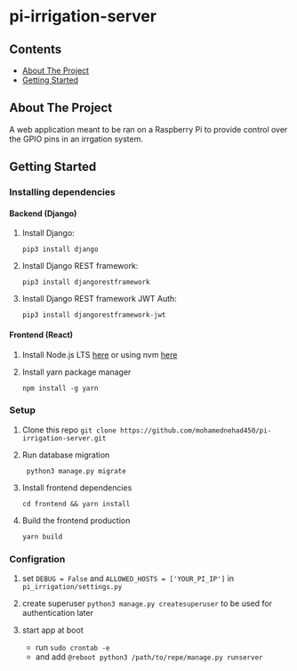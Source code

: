 # pi-irrigation-server

## Contents

- [About The Project ](#about-the-project)
- [Getting Started](#getting-started)

## About The Project
A web application meant to be ran on a Raspberry Pi to provide control over the GPIO pins in an irrgation system.


## Getting Started
### Installing dependencies
#### Backend (Django)

1. Install Django:

    ```pip3 install django```

2. Install Django REST framework:

    ``` pip3 install djangorestframework ```

3. Install Django REST framework JWT Auth:

    ```pip3 install djangorestframework-jwt```

#### Frontend (React)

1. Install Node.js LTS [here](https://nodejs.org/) or using nvm [here](https://github.com/nvm-sh/nvm)

2. Install yarn package manager

    ```npm install -g yarn```


### Setup
1. Clone this repo
	```git clone https://github.com/mohamednehad450/pi-irrigation-server.git```

2. Run database migration

   ``` python3 manage.py migrate```

3. Install frontend dependencies

	```cd frontend && yarn install```

4. Build the frontend production

	```yarn build```


### Configration 

1.	set `DEBUG = False`  and `ALLOWED_HOSTS = ['YOUR_PI_IP']`  in   ```pi_irrigation/settings.py``` 

2. create superuser `python3 manage.py createsuperuser` to be used for authentication later

3. start app at boot
	-  run `sudo crontab -e`
	- and add `@reboot python3 /path/to/repe/manage.py runserver` 


